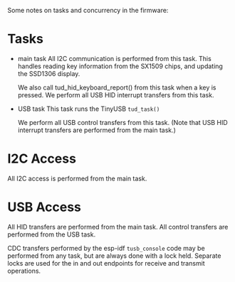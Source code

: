 Some notes on tasks and concurrency in the firmware:

# Tasks

- main task
  All I2C communication is performed from this task.  This handles reading key
  information from the SX1509 chips, and updating the SSD1306 display.

  We also call tud_hid_keyboard_report() from this task when a key is pressed.
  We perform all USB HID interrupt transfers from this task.

- USB task
  This task runs the TinyUSB `tud_task()`

  We perform all USB control transfers from this task.
  (Note that USB HID interrupt transfers are performed from the main task.)

# I2C Access

All I2C access is performed from the main task.

# USB Access

All HID transfers are performed from the main task.
All control transfers are performed from the USB task.

CDC transfers performed by the esp-idf `tusb_console` code may be performed
from any task, but are always done with a lock held.  Separate locks are used
for the in and out endpoints for receive and transmit operations.
